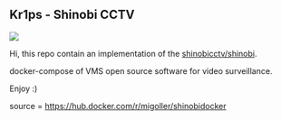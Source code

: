 ## Kr1ps - Shinobi CCTV
![](http://kr1ps.com/wp-content/uploads/2020/03/navigate-to-start-letter-k-sign-180x180.png)

Hi, this repo contain an implementation of the [shinobicctv/shinobi](https://hub.docker.com/r/shinobicctv/shinobi/). 


docker-compose of VMS open source software for video surveillance.

Enjoy  :)


source = https://hub.docker.com/r/migoller/shinobidocker